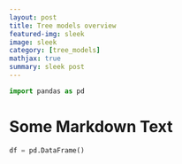 ```yaml
---
layout: post
title: Tree models overview
featured-img: sleek
image: sleek
category: [tree_models]
mathjax: true
summary: sleek post
---
```


```python
import pandas as pd
```

# Some Markdown Text


```python
df = pd.DataFrame()
```
